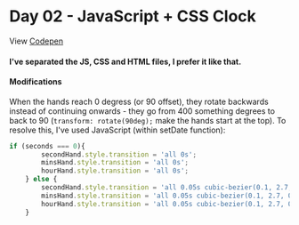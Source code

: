 # Day 02 - JavaScript + CSS Clock

View [Codepen]()

#### I've separated the JS, CSS and HTML files, I prefer it like that.

#### Modifications

When the hands reach 0 degress (or 90 offset), they rotate backwards instead of continuing onwards - they go from 400 something degrees to back to 90 (```transform: rotate(90deg);``` make the hands start at the top).
To resolve this, I've used JavaScript (within setDate function):

```javascript
if (seconds === 0){
        secondHand.style.transition = 'all 0s';
        minsHand.style.transition = 'all 0s';
        hourHand.style.transition = 'all 0s';
    } else {
        secondHand.style.transition = 'all 0.05s cubic-bezier(0.1, 2.7, 0.58, 1)';
        minsHand.style.transition = 'all 0.05s cubic-bezier(0.1, 2.7, 0.58, 1)';
        hourHand.style.transition = 'all 0.05s cubic-bezier(0.1, 2.7, 0.58, 1)';
    }
 ```


